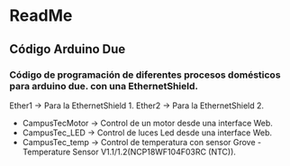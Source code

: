 # ReadMe
## Código Arduino Due
### Código de programación de diferentes procesos domésticos para arduino due. con una EthernetShield.
Ether1 -> Para la EthernetShield 1.
Ether2 -> Para la EthernetShield 2.
* CampusTecMotor -> Control de un motor desde una interface Web.
* CampusTec_LED  -> Control de luces Led desde una interface Web.
* CampusTec_temp -> Control de temperatura con sensor Grove - Temperature Sensor V1.1/1.2(NCP18WF104F03RC (NTC)).
